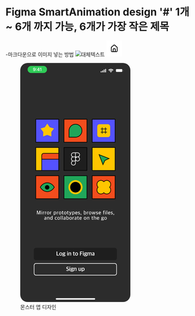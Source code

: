 # Figma SmartAnimation design '#' 1개 ~ 6개 까지 가능, 6개가 가장 작은 제목
-마크다운으로 이미지 넣는 방법 ![대체텍스트](이미지경로)
![test image](./images/icon/home.png)
<figure style="text-aline:center;">
<img src="./images/figma03.png" alt="figma app" style="width:300px;
border-radius:20px">
<figcaption>몬스터 앱 디자인</figcaption>
</figure>

